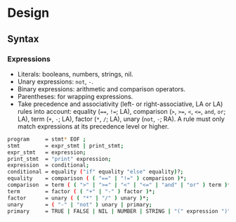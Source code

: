 # Design

## Syntax

### Expressions

* Literals: booleans, numbers, strings, nil.
* Unary expressions: `not`, `-`.
* Binary expressions: arithmetic and comparison operators.
* Parentheses: for wrapping expressions.
* Take precedence and associativity (left- or right-associative, LA or LA) rules into account: equality (`==`, `!=`; LA), comparison (`>`, `>=`, `<`, `<=`, `and`, `or`; LA), term (`+`, `-`; LA), factor (`*`, `/`; LA), unary (`not`, `-`; RA). A rule must only match expressions at its precedence level or higher.

```bash
program     = stmt* EOF ;
stmt        = expr_stmt | print_stmt;
expr_stmt   = expression;
print_stmt  = "print" expression;
expression  = conditional;
conditional = equality ("if" equality "else" equality)?;
equality    = comparison ( ( "==" | "!=" ) comparison )*;
comparison  = term ( ( ">" | ">=" | "<" | "<=" | "and" | "or" ) term )*;
term        = factor ( ( "+" | "-" ) factor )*;
factor      = unary ( ( "*" | "/" ) unary )*;
unary       = ( "-" | "not" ) unary | primary;
primary     = TRUE | FALSE | NIL | NUMBER | STRING | "(" expression ")";
```
